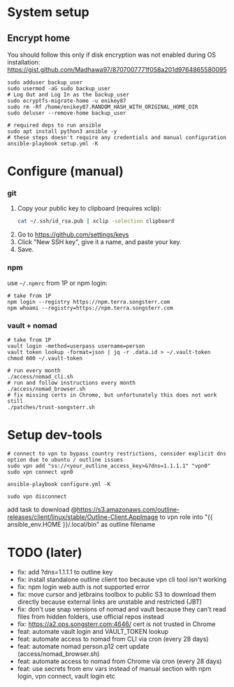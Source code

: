 # System setup

## Encrypt home

You should follow this only if disk encryption was not enabled during OS installation:
https://gist.github.com/Madhawa97/8707007771f058a201d9764865580095


```shell
sudo adduser backup_user
sudo usermod -aG sudo backup_user
# Log Out and Log In as the backup_user
sudo ecryptfs-migrate-home -u enikey87
sudo rm -Rf /home/enikey87.RANDOM_HASH_WITH_ORIGINAL_HOME_DIR
sudo deluser --remove-home backup_user
```

```shell
# required deps to run ansible
sudo apt install python3 ansible -y
# these steps doesn't require any credentials and manual configuration
ansible-playbook setup.yml -K
```

# Configure (manual)

### git
1. Copy your public key to clipboard (requires xclip):
   ```bash
   cat ~/.ssh/id_rsa.pub | xclip -selection clipboard
   ```
2. Go to https://github.com/settings/keys
3. Click "New SSH key", give it a name, and paste your key.
4. Save.

### npm
use `~/.npmrc` from 1P or npm login:
```shell
# take from 1P
npm login --registry https://npm.terra.songsterr.com
npm whoami --registry=https://npm.terra.songsterr.com
```
### vault + nomad

```shell
# take from 1P
vault login -method=userpass username=person
vault token lookup -format=json | jq -r .data.id > ~/.vault-token
chmod 600 ~/.vault-token

# run every month
./access/nomad_cli.sh
# run and follow instructions every month
./access/nomad_browser.sh
# fix missing certs in Chrome, but unfortunately this does not work still
./patches/trust-songsterr.sh
```

# Setup dev-tools
```shell
# connect to vpn to bypass country restrictions, consider explicit dns option due to ubuntu / outline issues
sudo vpn add "ss://<your_outline_access_key>&?dns=1.1.1.1" "vpn0"
sudo vpn connect vpn0

ansible-playbook configure.yml -K

sudo vpn disconnect
```

add task to download @https://s3.amazonaws.com/outline-releases/client/linux/stable/Outline-Client.AppImage to vpn role into  "{{ ansible_env.HOME }}/.local/bin" as outline filename

# TODO (later)

- fix: add ?dns=1.1.1.1 to outline key
- fix: install standalone outline client too because vpn cli tool isn't working
- fix: npm login web auth is not supported error
- fix: move cursor and jetbrains toolbox to public S3 to download them directly because external links are unstable and restricted (JBT)
- fix: don't use snap versions of nomad and vault because they can't read files from hidden folders, use official repos instead
- fix: https://a2.ops.songsterr.com:4646/ cert is not trusted in Chrome
- feat: automate vault login and VAULT_TOKEN lookup
- feat: automate access to nomad from CLI via cron (every 28 days)
- feat: automate nomad person.p12 cert update (access/nomad_browser.sh)
- feat: automate access to nomad from Chrome via cron (every 28 days)
- feat: use secrets from env vars instead of manual section with npm login, vpn connect, vault login etc
